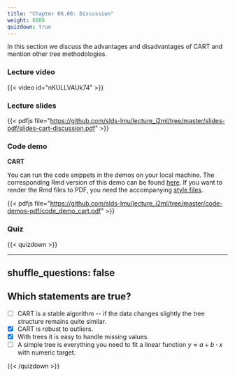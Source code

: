 ```yaml
---
title: "Chapter 06.06: Discussion"
weight: 6006
quizdown: true
---
```

In this section we discuss the advantages and disadvantages of CART and mention other tree methodologies.

<!--more-->

### Lecture video

{{< video id="nKULLVAUk74" >}}

### Lecture slides

{{< pdfjs file="https://github.com/slds-lmu/lecture_i2ml/tree/master/slides-pdf/slides-cart-discussion.pdf" >}}

### Code demo

**CART**

You can run the code snippets in the demos on your local machine. The corresponding Rmd version of this demo can be found [here](https://github.com/compstat-lmu/lecture_i2ml/blob/master/code-demos/code_demo_cart.Rmd). If you want to render the Rmd files to PDF, you need the accompanying [style files](https://github.com/compstat-lmu/lecture_i2ml/tree/master/style). 

{{< pdfjs file="https://github.com/slds-lmu/lecture_i2ml/tree/master/code-demos-pdf/code_demo_cart.pdf" >}}

### Quiz

{{< quizdown >}}

---
shuffle_questions: false
---

## Which statements are true? 

- [ ] CART is a stable algorithm -- if the data changes slightly the tree structure remains quite similar.
- [x] CART is robust to outliers.
- [x] With trees it is easy to handle missing values.
- [ ] A simple tree is everything you need to fit a linear function $y \approx a + b \cdot x$ with numeric target.

{{< /quizdown >}}
